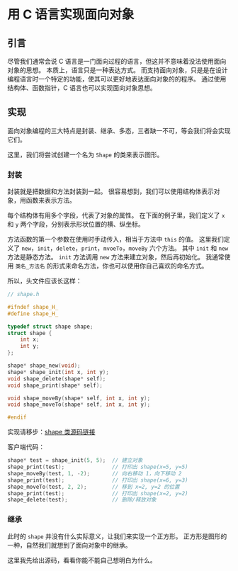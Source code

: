 # 用 C 语言实现面向对象

## 引言

尽管我们通常会说 C 语言是一门面向过程的语言，但这并不意味着没法使用面向对象的思想。
本质上，语言只是一种表达方式。
而支持面向对象，只是是在设计编程语言时一个特定的功能，使其可以更好地表达面向对象的的程序。
通过使用结构体、函数指针，C 语言也可以实现面向对象思想。

## 实现

面向对象编程的三大特点是封装、继承、多态，三者缺一不可，等会我们将会实现它们。

这里，我们将尝试创建一个名为 `Shape` 的类来表示图形。

### 封装

封装就是把数据和方法封装到一起。
很容易想到，我们可以使用结构体表示对象，用函数来表示方法。

每个结构体有用多个字段，代表了对象的属性。
在下面的例子里，我们定义了 `x` 和 `y` 两个字段，分别表示形状位置的横、纵坐标。

方法函数的第一个参数在使用时手动传入，相当于方法中 `this` 的值。
这里我们定义了 `new`，`init`，`delete`，`print`，`mvoeTo`，`moveBy` 六个方法。
其中 `init` 和 `new` 方法是静态方法。
`init` 方法调用 `new` 方法来建立对象，然后再初始化。
我通常使用 `类名_方法名` 的形式来命名方法，你也可以使用你自己喜欢的命名方式。

所以，头文件应该长这样：

```c
// shape.h

#ifndef shape_H_
#define shape_H_

typedef struct shape shape;
struct shape {
    int x;
    int y;
};

shape* shape_new(void);
shape* shape_init(int x, int y);
void shape_delete(shape* self);
void shape_print(shape* self);

void shape_moveBy(shape* self, int x, int y);
void shape_moveTo(shape* self, int x, int y);

#endif
```

实现请移步：[shape 类源码链接](./src/shape.c)

客户端代码：

```c
shape* test = shape_init(5, 5);  // 建立对象
shape_print(test);               // 打印出 shape(x=5, y=5)
shape_moveBy(test, 1, -2);       // 向右移动 1，向下移动 2
shape_print(test);               // 打印出 shape(x=6, y=3)
shape_moveTo(test, 2, 2);        // 移到 x=2, y=2 的位置
shape_print(test);               // 打印出 shape(x=2, y=2)
shape_delete(test);              // 删除/释放对象
```

### 继承

此时的 `shape` 并没有什么实际意义，让我们来实现一个正方形。
正方形是图形的一种，自然我们就想到了面向对象中的继承。

这里我先给出源码，看看你能不能自己想明白为什么。

